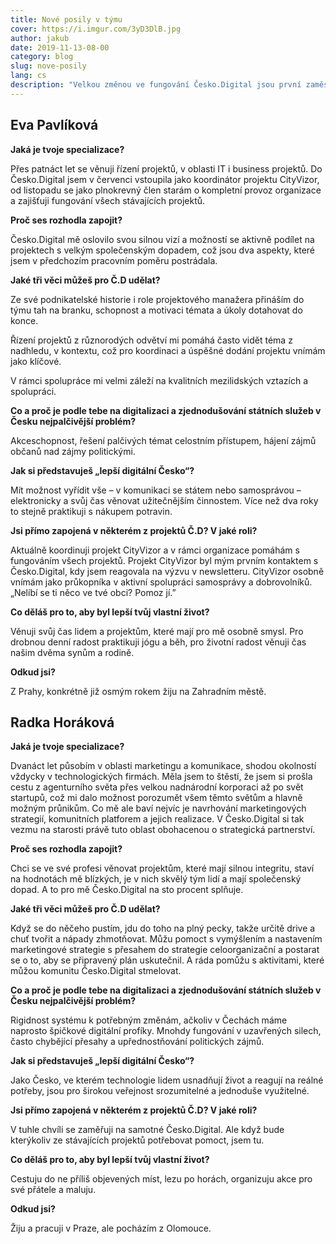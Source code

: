 ```yaml
---
title: Nové posily v týmu
cover: https://i.imgur.com/3yD3DlB.jpg
author: jakub
date: 2019-11-13-08-00
category: blog
slug: nove-posily
lang: cs
description: "Velkou změnou ve fungování Česko.Digital jsou první zaměstnanci organizace. Po mnoha měsících skvělé dobrovolnické práce v Česko.Digital s radostí oznamujeme, že Eva Pavlíková nastoupila v listopadu na pozici COO a bude (kromě jiného) vytvářet kvalitní zázemí pro projekty Česko.Digital a jejich koordinátory. Obdobně po spoustě skvělé práce v komunitě Radka Horáková nastupuje na pozici CMO a bude pečovat o kvalitní externí a interní komunikaci, marketing a partnery Česko.Digital. Profesionalizace organizačního týmu Česko.Digital je důležitá, abychom udržovali vysoký standard práce a posouvali se rychle dopředu. Proč se Eva s Radkou rozhodly zapojit, v čem vidí hlavní výzvy a čím by chtěly v Česko.Digital přispět?"
---
```


## Eva Pavlíková

**Jaká je tvoje specializace?**

Přes patnáct let se věnuji řízení projektů, v oblasti IT i business projektů. Do Česko.Digital jsem v červenci vstoupila jako koordinátor projektu CityVizor, od listopadu se jako plnokrevný člen starám o kompletní provoz organizace a zajišťuji fungování všech stávajících projektů.

**Proč ses rozhodla zapojit?**

Česko.Digital mě oslovilo svou silnou vizí a možností se aktivně podílet na projektech s velkým společenským dopadem, což jsou dva aspekty, které jsem v předchozím pracovním poměru postrádala.

**Jaké tři věci můžeš pro Č.D udělat?**

Ze své podnikatelské historie i role projektového manažera přináším do týmu tah na branku, schopnost a motivaci témata a úkoly dotahovat do konce.

Řízení projektů z různorodých odvětví mi pomáhá často vidět téma z nadhledu, v kontextu, což pro koordinaci a úspěšné dodání projektu vnímám jako klíčové.

V rámci spolupráce mi velmi záleží na kvalitních mezilidských vztazích a spolupráci.

**Co a proč je podle tebe na digitalizaci a zjednodušování státních služeb v Česku nejpalčivější problém?**

Akceschopnost, řešení palčivých témat celostním přístupem, hájení zájmů občanů nad zájmy politickými. 

**Jak si představuješ „lepší digitální Česko“?**

Mít možnost vyřídit vše – v komunikaci se státem nebo samosprávou – elektronicky a svůj čas věnovat užitečnějším činnostem. Více než dva roky to stejně praktikuji s nákupem potravin.

**Jsi přímo zapojená v některém z projektů Č.D? V jaké roli?**

Aktuálně koordinuji projekt CityVizor a v rámci organizace pomáhám s fungováním všech projektů. Projekt CityVizor byl mým prvním kontaktem s Česko.Digital, kdy jsem reagovala na výzvu v newsletteru. CityVizor osobně vnímám jako průkopníka v aktivní spolupráci samosprávy a dobrovolníků. „Nelíbí se ti něco ve tvé obci? Pomoz jí.”

**Co děláš pro to, aby byl lepší tvůj vlastní život?**

Věnuji svůj čas lidem a projektům, které mají pro mě osobně smysl. Pro drobnou denní radost praktikuji jógu a běh, pro životní radost věnuji čas našim dvěma synům a rodině.

**Odkud jsi?**

Z Prahy, konkrétně již osmým rokem žiju na Zahradním městě.

## Radka Horáková

**Jaká je tvoje specializace?**

Dvanáct let působím v oblasti marketingu a komunikace, shodou okolností vždycky v technologických firmách. Měla jsem to štěstí, že jsem si prošla cestu z agenturního světa přes velkou nadnárodní korporaci až po svět startupů, což mi dalo možnost porozumět všem těmto světům a hlavně možným průnikům. Co mě ale baví nejvíc je navrhování marketingových strategií, komunitních platforem a jejich realizace. V Česko.Digital si tak vezmu na starosti právě tuto oblast obohacenou o strategická partnerství. 

**Proč ses rozhodla zapojit?**

Chci se ve své profesi věnovat projektům, které mají silnou integritu, staví na hodnotách mě blízkých, je v nich skvělý tým lidí a mají společenský dopad. A to pro mě Česko.Digital na sto procent splňuje. 

**Jaké tři věci můžeš pro Č.D udělat?**

Když se do něčeho pustím, jdu do toho na plný pecky, takže určitě drive a chuť tvořit a nápady zhmotňovat. Můžu pomoct s vymýšlením a nastavením marketingové strategie s přesahem do strategie celoorganizační a postarat se o to, aby se připravený plán uskutečnil. A ráda pomůžu s aktivitami, které můžou komunitu Česko.Digital stmelovat. 

**Co a proč je podle tebe na digitalizaci a zjednodušování státních služeb v Česku nejpalčivější problém?**

Rigidnost systému k potřebným změnám, ačkoliv v Čechách máme naprosto špičkové digitální profíky. Mnohdy fungování v uzavřených silech, často chybějící přesahy a upřednostňování politických zájmů.  

**Jak si představuješ „lepší digitální Česko“?**

Jako Česko, ve kterém technologie lidem usnadňují život a reagují na reálné potřeby, jsou pro širokou veřejnost srozumitelné a jednoduše využitelné. 

**Jsi přímo zapojená v některém z projektů Č.D? V jaké roli?**

V tuhle chvíli se zaměřuji na samotné Česko.Digital. Ale když bude kterýkoliv ze stávajících projektů potřebovat pomoct, jsem tu. 

**Co děláš pro to, aby byl lepší tvůj vlastní život?**

Cestuju do ne příliš objevených míst, lezu po horách, organizuju akce pro své přátele a maluju. 

**Odkud jsi?**

Žiju a pracuji v Praze, ale pocházím z Olomouce.
